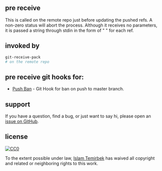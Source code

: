 ## pre receive 

This is called on the remote repo just before updating the pushed refs. A non-zero status will abort the process. Although it receives no parameters, it is passed a string through stdin in the form of "<old-value> <new-value> <ref-name>" for each ref.

## invoked by 

```bash
git-receive-pack
# on the remote repo
```

## pre receive git hooks for:

* [Push Ban](https://github.com/aitemr/awesome-git-hooks/blob/master/pre-receive/pre-receive-ban-on-push-to-branch) - Git Hook for ban on push to master branch.

## support

If you have a question, find a bug, or just want to say hi, please open an [issue on GitHub](https://github.com/aitemr/awesome-git-hooks/issues/new). 

## license

[![CC0](http://mirrors.creativecommons.org/presskit/buttons/88x31/svg/cc-zero.svg)](https://creativecommons.org/publicdomain/zero/1.0/)

To the extent possible under law, [Islam Temirbek](https://aitemr.github.io) has waived all copyright and related or neighboring rights to this work.
